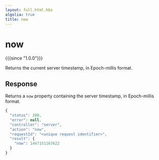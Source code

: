 ```yaml
---
layout: full.html.hbs
algolia: true
title: now
---
```



# now

{{{since "1.0.0"}}}

Returns the current server timestamp, in Epoch-millis format.


## Response

Returns a `now` property containing the server timestamp, in Epoch-millis format.

```javascript
{
  "status": 200,                     
  "error": null,                     
  "controller": "server",
  "action": "now",
  "requestId": "<unique request identifier>",
  "result": {
    "now": 1447151167622
  }
}
```
